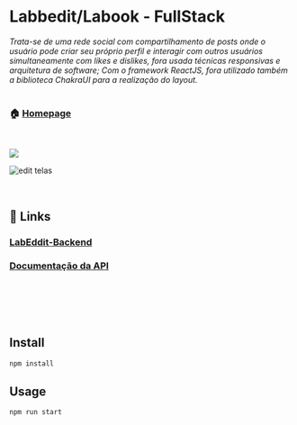 # Labbedit/Labook - FullStack

_Trata-se de uma rede social com compartilhamento de posts onde o usuário pode criar seu próprio perfil e interagir com outros usuários simultaneamente com likes e dislikes, fora usada técnicas responsivas e arquitetura de software; Com o framework ReactJS, fora utilizado também a biblioteca ChakraUI para a realização do layout._
<br>
<br>

### 🏠 [Homepage](https://labbeditsilverio.surge.sh/login)
<br>

![](../)
<br>

![edit telas](https://user-images.githubusercontent.com/111307136/230817547-f03965ce-8814-461c-ad61-cb2771870f2f.jpeg)

<br>



## 🔗 Links

### [LabEddit-Backend](https://github.com/slvgs/labook-projeto)
### [Documentação da API](https://documenter.getpostman.com/view/24460614/2s93JnTm14)



<br>
<br>
<br>
<br>

## Install

```sh
npm install
```

## Usage

```sh
npm run start
```
